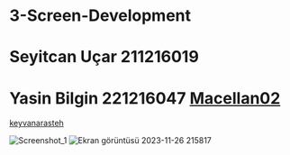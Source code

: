 # 3-Screen-Development
# Seyitcan Uçar 211216019 
# Yasin Bilgin  221216047 [Macellan02](https://github.com/Macellan02)
[keyvanarasteh
](https://github.com/keyvanarasteh/)


![Screenshot_1](https://github.com/SeyitcanUcar/3-Screen-Development/assets/148945238/9467957f-c7fc-41dd-b3f0-b1b37f7f5773)
![Ekran görüntüsü 2023-11-26 215817](https://github.com/SeyitcanUcar/3-Screen-Development/assets/115784122/5997b48f-0577-4554-a744-85fe12f2d7af)
